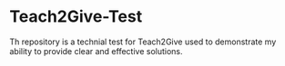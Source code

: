 # Teach2Give-Test
Th repository is a technial test for Teach2Give used to demonstrate my ability to provide clear and effective solutions.
